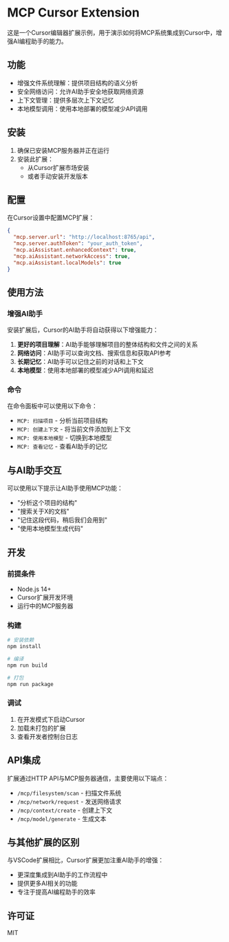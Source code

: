 # MCP Cursor Extension

这是一个Cursor编辑器扩展示例，用于演示如何将MCP系统集成到Cursor中，增强AI编程助手的能力。

## 功能

- 增强文件系统理解：提供项目结构的语义分析
- 安全网络访问：允许AI助手安全地获取网络资源
- 上下文管理：提供多层次上下文记忆
- 本地模型调用：使用本地部署的模型减少API调用

## 安装

1. 确保已安装MCP服务器并正在运行
2. 安装此扩展：
   - 从Cursor扩展市场安装
   - 或者手动安装开发版本

## 配置

在Cursor设置中配置MCP扩展：

```json
{
  "mcp.server.url": "http://localhost:8765/api",
  "mcp.server.authToken": "your_auth_token",
  "mcp.aiAssistant.enhancedContext": true,
  "mcp.aiAssistant.networkAccess": true,
  "mcp.aiAssistant.localModels": true
}
```

## 使用方法

### 增强AI助手

安装扩展后，Cursor的AI助手将自动获得以下增强能力：

1. **更好的项目理解**：AI助手能够理解项目的整体结构和文件之间的关系
2. **网络访问**：AI助手可以查询文档、搜索信息和获取API参考
3. **长期记忆**：AI助手可以记住之前的对话和上下文
4. **本地模型**：使用本地部署的模型减少API调用和延迟

### 命令

在命令面板中可以使用以下命令：

- `MCP: 扫描项目` - 分析当前项目结构
- `MCP: 创建上下文` - 将当前文件添加到上下文
- `MCP: 使用本地模型` - 切换到本地模型
- `MCP: 查看记忆` - 查看AI助手的记忆

## 与AI助手交互

可以使用以下提示让AI助手使用MCP功能：

- "分析这个项目的结构"
- "搜索关于X的文档"
- "记住这段代码，稍后我们会用到"
- "使用本地模型生成代码"

## 开发

### 前提条件

- Node.js 14+
- Cursor扩展开发环境
- 运行中的MCP服务器

### 构建

```bash
# 安装依赖
npm install

# 编译
npm run build

# 打包
npm run package
```

### 调试

1. 在开发模式下启动Cursor
2. 加载未打包的扩展
3. 查看开发者控制台日志

## API集成

扩展通过HTTP API与MCP服务器通信，主要使用以下端点：

- `/mcp/filesystem/scan` - 扫描文件系统
- `/mcp/network/request` - 发送网络请求
- `/mcp/context/create` - 创建上下文
- `/mcp/model/generate` - 生成文本

## 与其他扩展的区别

与VSCode扩展相比，Cursor扩展更加注重AI助手的增强：

- 更深度集成到AI助手的工作流程中
- 提供更多AI相关的功能
- 专注于提高AI编程助手的效率

## 许可证

MIT 